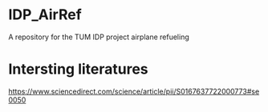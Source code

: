 # IDP_AirRef
A repository for the TUM IDP project airplane refueling

# Intersting literatures
https://www.sciencedirect.com/science/article/pii/S0167637722000773#se0050

